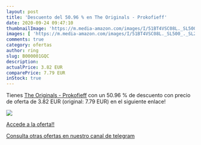 ```yaml
---
layout: post
title: 'Descuento del 50.96 % en The Originals - Prokofieff'
date: 2020-09-24 09:47:10
thumbnailImage: 'https://m.media-amazon.com/images/I/51BT4VSC08L._SL500_._SL200_.jpg'
images: [ 'https://m.media-amazon.com/images/I/51BT4VSC08L._SL500_._SL200_.jpg' ]
comments: true
category: ofertas
author: ring
slug: B000001GQC
description:
actualPrice: 3.82 EUR
comparePrice: 7.79 EUR
inStock: true
---
```


Tienes [The Originals - Prokofieff](https://www.amazon.com/dp/B000001GQC/?tag=redken08-20) con un 50.96 % de descuento con precio de oferta de 3.82 EUR (original: 7.79 EUR) en el siguiente enlace!

[![](https://m.media-amazon.com/images/I/51BT4VSC08L._SL500_._SL200_.jpg)](https://www.amazon.com/dp/B000001GQC/?tag=redken08-20)

[Accede a la oferta!!](https://www.amazon.com/dp/B000001GQC/?tag=redken08-20)

[Consulta otras ofertas en nuestro canal de telegram](https://t.me/s/ofertas25)

